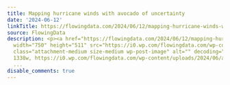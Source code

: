 ```yaml
---
title: Mapping hurricane winds with avocado of uncertainty
date: '2024-06-12'
linkTitle: https://flowingdata.com/2024/06/12/mapping-hurricane-winds-with-avocado-of-uncertainty/
source: FlowingData
description: <p><a href="https://flowingdata.com/2024/06/12/mapping-hurricane-winds-with-avocado-of-uncertainty/"><img
  width="750" height="511" src="https://i0.wp.com/flowingdata.com/wp-content/uploads/2024/06/avocado-of-uncertainty.png?fit=750%2C511&amp;quality=80&amp;ssl=1"
  class="attachment-medium size-medium wp-post-image" alt="" decoding="async" srcset="https://i0.wp.com/flowingdata.com/wp-content/uploads/2024/06/avocado-of-uncertainty.png?w=1338&amp;quality=80&amp;ssl=1
  1338w, https://i0.wp.com/flowingdata.com/wp-content/uploads/2024/06/avocado-of-uncertainty.png?resize=750%2C511&amp;quality=80&amp;s
  ...
disable_comments: true
---
```

<p><a href="https://flowingdata.com/2024/06/12/mapping-hurricane-winds-with-avocado-of-uncertainty/"><img width="750" height="511" src="https://i0.wp.com/flowingdata.com/wp-content/uploads/2024/06/avocado-of-uncertainty.png?fit=750%2C511&amp;quality=80&amp;ssl=1" class="attachment-medium size-medium wp-post-image" alt="" decoding="async" srcset="https://i0.wp.com/flowingdata.com/wp-content/uploads/2024/06/avocado-of-uncertainty.png?w=1338&amp;quality=80&amp;ssl=1 1338w, https://i0.wp.com/flowingdata.com/wp-content/uploads/2024/06/avocado-of-uncertainty.png?resize=750%2C511&amp;quality=80&amp;s ...